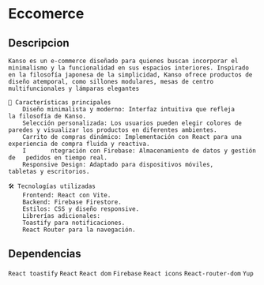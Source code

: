 # Eccomerce 
    

## Descripcion 
    Kanso es un e-commerce diseñado para quienes buscan incorporar el minimalismo y la funcionalidad en sus espacios interiores. Inspirado en la filosofía japonesa de la simplicidad, Kanso ofrece productos de diseño atemporal, como sillones modulares, mesas de centro multifuncionales y lámparas elegantes

    🚀 Características principales
        Diseño minimalista y moderno: Interfaz intuitiva que refleja        la filosofía de Kanso.
        Selección personalizada: Los usuarios pueden elegir colores de      paredes y visualizar los productos en diferentes ambientes.
        Carrito de compras dinámico: Implementación con React para una      experiencia de compra fluida y reactiva.
        I       ntegración con Firebase: Almacenamiento de datos y gestión de   pedidos en tiempo real.
        Responsive Design: Adaptado para dispositivos móviles,      tabletas y escritorios.

    🛠️ Tecnologías utilizadas
        Frontend: React con Vite.
        Backend: Firebase Firestore.
        Estilos: CSS y diseño responsive.
        Librerías adicionales:
        Toastify para notificaciones.
        React Router para la navegación.

## Dependencias
`React toastify` `React` `React dom` `Firebase` `React icons` `React-router-dom` `Yup`

